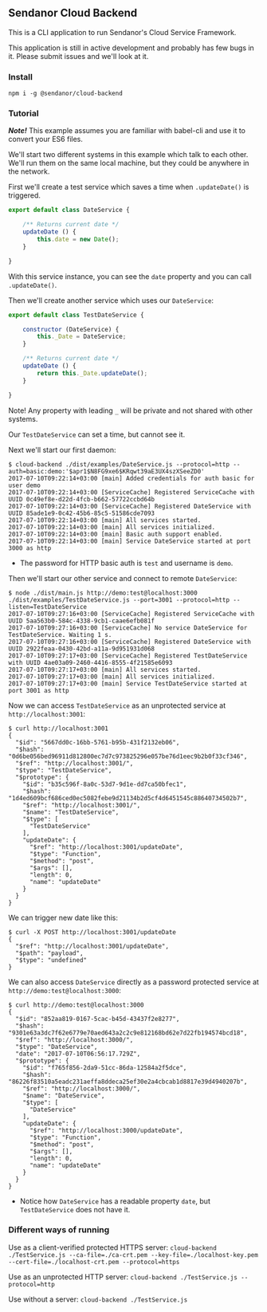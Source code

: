 Sendanor Cloud Backend
----------------------

This is a CLI application to run Sendanor's Cloud Service Framework.

This application is still in active development and probably has few bugs in it. Please submit issues and we'll look at 
it.

### Install

`npm i -g @sendanor/cloud-backend`

### Tutorial

***Note!*** This example assumes you are familiar with babel-cli and use it to convert your ES6 files.

We'll start two different systems in this example which talk to each other. We'll run them on the same local machine, 
but they could be anywhere in the network.

First we'll create a test service which saves a time when `.updateDate()` is triggered.

```javascript
export default class DateService {

	/** Returns current date */
	updateDate () {
		this.date = new Date();
	}

}
```

With this service instance, you can see the `date` property and you can call `.updateDate()`.

Then we'll create another service which uses our `DateService`:


```javascript
export default class TestDateService {

	constructor (DateService) {
		this._Date = DateService;
	}

	/** Returns current date */
	updateDate () {
		return this._Date.updateDate();
	}

}
```

Note! Any property with leading `_` will be private and not shared with other systems.

Our `TestDateService` can set a time, but cannot see it.

Next we'll start our first daemon:

```
$ cloud-backend ./dist/examples/DateService.js --protocol=http --auth=basic:demo:'$apr1$N8FG9xe6$KRqwt39aE3UX4szXSeeZD0'
2017-07-10T09:22:14+03:00 [main] Added credentials for auth basic for user demo
2017-07-10T09:22:14+03:00 [ServiceCache] Registered ServiceCache with UUID 0c49ef8e-d22d-4fcb-b662-57722ccbd64b
2017-07-10T09:22:14+03:00 [ServiceCache] Registered DateService with UUID 85ade1e9-0c42-45b6-85c5-51586cde7093
2017-07-10T09:22:14+03:00 [main] All services started.
2017-07-10T09:22:14+03:00 [main] All services initialized.
2017-07-10T09:22:14+03:00 [main] Basic auth support enabled.
2017-07-10T09:22:14+03:00 [main] Service DateService started at port 3000 as http
```

* The password for HTTP basic auth is `test` and username is `demo`.

Then we'll start our other service and connect to remote `DateService`:

```
$ node ./dist/main.js http://demo:test@localhost:3000 ./dist/examples/TestDateService.js --port=3001 --protocol=http --listen=TestDateService
2017-07-10T09:27:16+03:00 [ServiceCache] Registered ServiceCache with UUID 5aa563b0-584c-4338-9cb1-caae6efb081f
2017-07-10T09:27:16+03:00 [ServiceCache] No service DateService for TestDateService. Waiting 1 s.
2017-07-10T09:27:16+03:00 [ServiceCache] Registered DateService with UUID 2922feaa-0430-42bd-a11a-9d951931d068
2017-07-10T09:27:17+03:00 [ServiceCache] Registered TestDateService with UUID 4ae03a09-2460-4416-8555-4f21585e6093
2017-07-10T09:27:17+03:00 [main] All services started.
2017-07-10T09:27:17+03:00 [main] All services initialized.
2017-07-10T09:27:17+03:00 [main] Service TestDateService started at port 3001 as http
```

Now we can access `TestDateService` as an unprotected service at `http://localhost:3001`:

```
$ curl http://localhost:3001
{
  "$id": "5667dd0c-16bb-5761-b95b-431f2132eb06",
  "$hash": "0d6be056bed96911d812800ec7d7c973825296e057be76d1eec9b2b0f33cf346",
  "$ref": "http://localhost:3001/",
  "$type": "TestDateService",
  "$prototype": {
    "$id": "b35c596f-8a0c-53d7-9d1e-dd7ca50bfec1",
    "$hash": "1d4ed609bcf686ced0ec5082febe9d21134b2d5cf4d6451545c88640734502b7",
    "$ref": "http://localhost:3001/",
    "$name": "TestDateService",
    "$type": [
      "TestDateService"
    ],
    "updateDate": {
      "$ref": "http://localhost:3001/updateDate",
      "$type": "Function",
      "$method": "post",
      "$args": [],
      "length": 0,
      "name": "updateDate"
    }
  }
}
```

We can trigger new date like this:

```
$ curl -X POST http://localhost:3001/updateDate
{
  "$ref": "http://localhost:3001/updateDate",
  "$path": "payload",
  "$type": "undefined"
}
```

We can also access `DateService` directly as a password protected service at `http://demo:test@localhost:3000`:

```
$ curl http://demo:test@localhost:3000
{
  "$id": "852aa819-0167-5cac-b45d-43437f2e8277",
  "$hash": "9301e63a3dc7f62e6779e70aed643a2c2c9e812168bd62e7d22fb194574bcd18",
  "$ref": "http://localhost:3000/",
  "$type": "DateService",
  "date": "2017-07-10T06:56:17.729Z",
  "$prototype": {
    "$id": "f765f856-2da9-51cc-86da-12584a2f5dce",
    "$hash": "86226f83510a5eadc231aeffa8ddeca25ef30e2a4cbcab1d8817e39d4940207b",
    "$ref": "http://localhost:3000/",
    "$name": "DateService",
    "$type": [
      "DateService"
    ],
    "updateDate": {
      "$ref": "http://localhost:3000/updateDate",
      "$type": "Function",
      "$method": "post",
      "$args": [],
      "length": 0,
      "name": "updateDate"
    }
  }
}
```

* Notice how `DateService` has a readable property `date`, but `TestDateService` does not have it.

### Different ways of running

Use as a client-verified protected HTTPS server: `cloud-backend ./TestService.js --ca-file=./ca-crt.pem --key-file=./localhost-key.pem --cert-file=./localhost-crt.pem --protocol=https`

Use as an unprotected HTTP server: `cloud-backend ./TestService.js --protocol=http`

Use without a server: `cloud-backend ./TestService.js`
